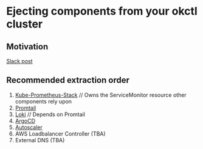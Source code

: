 # Ejecting components from your okctl cluster

## Motivation

[Slack post](https://oslokommune.slack.com/archives/C02U8HJARLH/p1668410829488739)

## Recommended extraction order

1. [Kube-Prometheus-Stack](./kubeprometheusstack/) // Owns the ServiceMonitor resource other components rely upon
2. [Promtail](./promtail/)
3. [Loki](./loki/) // Depends on Promtail
4. [ArgoCD](./argocd/)
2. [Autoscaler](./autoscaler/)
6. AWS Loadbalancer Controller (TBA)
7. External DNS (TBA)
